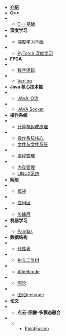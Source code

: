 * [**介绍**](README.md)
* **C++**
* - [C++基础](C++/basic)
* **深度学习**
* - [深度学习基础](DL/dl)
* - [PyTorch 深度学习](DL/pytorch)
* **FPGA**
* - [数字逻辑](fpga/shudian)
* - [Verilog](fpga/verilog)
* **Java 核心技术篇**
* - [JAVA IO流](java/javaIO)
* - [JAVA Socket](java/javaSOCKET)
* **操作系统**
* - [计算机组成原理](os/computer)
* - [操作系统核心](os/os)
  - [文件与文件系统](os/file)
* - [进程管理](os/process)
* - [内存管理](os/memory)
  - [LINUX系统](os/linux)
* **网络**
* - [概述](net/net)
* - [应用层](net/app)
* - [传输层](net/tcp)
* **机器学习**
* - [Pandas](ML/Pandas)
* **数据结构**
* - [线性表](dataStructure/linear)
* - [树与二叉树](dataStructure/tree)
* - [树leetcode](dataStructure/Tree1)
* - [图论](dataStructure/map)
* - [图论leetcode](dataStructure/map1)
* **论文**
* - **点云-图像-多模态融合**
* - - [PointFusion](paper/pointcloud-image/pointfusion)





